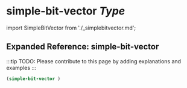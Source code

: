 # **simple-bit-vector** *Type*

import SimpleBitVector from './_simplebitvector.md';

<SimpleBitVector />

## Expanded Reference: simple-bit-vector

:::tip
TODO: Please contribute to this page by adding explanations and examples
:::

```lisp
(simple-bit-vector )
```
